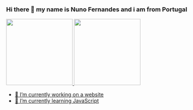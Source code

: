### Hi there 👋 my name is Nuno Fernandes and i am from Portugal

<div>
  <a href="https://github.com/NunoFernandesofficial">
    <img height="180em" src="https://github-readme-stats.vercel.app/api?username=NunoFernandesofficial&show_icons=true&theme=default&include_all_commits=true&count_private=true"/>
    <img height="180em" src="https://github-readme-stats.vercel.app/api/top-langs/?username=NunoFernandesofficial&layout=compact&langs_count=168&theme=default"/>

    
   

- 🔭 I’m currently working on a website
- 🌱 I’m currently learning JavaScript 

